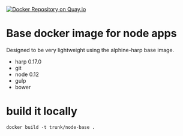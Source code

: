 [![Docker Repository on Quay.io](https://quay.io/repository/trunk/docker-node-base/status "Docker Repository on Quay.io")](https://quay.io/repository/trunk/docker-node-base)

# Base docker image for node apps
Designed to be very lightweight using the alphine-harp base image.
- harp 0.17.0
- git
- node 0.12
- gulp
- bower

# build it locally
```
docker build -t trunk/node-base .
```
